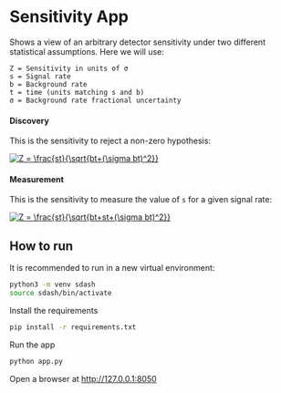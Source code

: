 # Sensitivity App
Shows a view of an arbitrary detector sensitivity under two
different statistical assumptions. Here we will use:
```
Z = Sensitivity in units of σ
s = Signal rate
b = Background rate
t = time (units matching s and b)
σ = Background rate fractional uncertainty
```
#### Discovery
This is the sensitivity to reject a non-zero hypothesis:

<a href="https://www.codecogs.com/eqnedit.php?latex=\bg_white&space;Z&space;=&space;\frac{st}{\sqrt{bt&plus;(\sigma&space;bt)^2}}" target="_blank"><img src="https://latex.codecogs.com/gif.latex?\bg_white&space;Z&space;=&space;\frac{st}{\sqrt{bt&plus;(\sigma&space;bt)^2}}" title="Z = \frac{st}{\sqrt{bt+(\sigma bt)^2}}" /></a>

#### Measurement
This is the sensitivity to measure the value of `s` for a given signal rate:

<a href="https://www.codecogs.com/eqnedit.php?latex=\bg_white&space;Z&space;=&space;\frac{st}{\sqrt{bt&plus;st&plus;(\sigma&space;bt)^2}}" target="_blank"><img src="https://latex.codecogs.com/gif.latex?\bg_white&space;Z&space;=&space;\frac{st}{\sqrt{bt&plus;st&plus;(\sigma&space;bt)^2}}" title="Z = \frac{st}{\sqrt{bt+st+(\sigma bt)^2}}" /></a>
## How to run
It is recommended to run in a new virtual environment:
```bash
python3 -m venv sdash
source sdash/bin/activate
```
Install the requirements
```bash
pip install -r requirements.txt
```
Run the app
```bash
python app.py
```
Open a browser at http://127.0.0.1:8050
